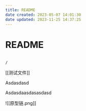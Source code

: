 ```yaml
---
title: README
date created: 2023-05-07 14:01:30
date updated: 2023-11-25 14:37:25
---
```


# README

```ActivityHistory

/

```

[[测试文件]]

Asdasdasd

Asdasdaasdasasdasd

![[原型链.png]]
